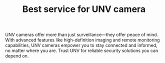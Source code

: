 ---
id: 7
title:  "Best service for UNV camera"
body:   "UNV cameras offer more than just surveillance—they offer peace of mind. With advanced features like high-definition imaging and remote monitoring capabilities, UNV cameras empower you to stay connected and informed, no matter where you are. Trust UNV for reliable security solutions you can depend on."
icon: "../icons/unvicon.svg"
---
